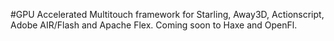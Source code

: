 
#GPU Accelerated Multitouch framework for Starling, Away3D, Actionscript, Adobe AIR/Flash and Apache Flex.
Coming soon to Haxe and OpenFl.